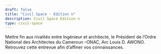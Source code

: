```yaml
---
draft: false
title: "Civil Space - Edition n"
description: Civil Space Edition n
type: civil-space
---
```

Mettre fin aux rivalités entre Ingénieur et architecte, le Président de l’Ordre National des Architectes du Cameroun –ONAC,  Arc Louis D. AWONO. Retrouvez cette entrevue afin d’affiner vos connaissances.